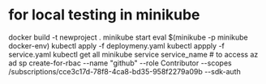 # for local testing in minikube
docker build -t newproject .
minikube start
eval $(minikube -p minikube docker-env)
kubectl apply -f deploymeny.yaml
kubectl appply -f service.yaml
kubectl get all
minikube service service_name # to access
az ad sp create-for-rbac --name "github" --role Contributor --scopes /subscriptions/cce3c17d-78f8-4ca8-bd35-958f2279a09b --sdk-auth
